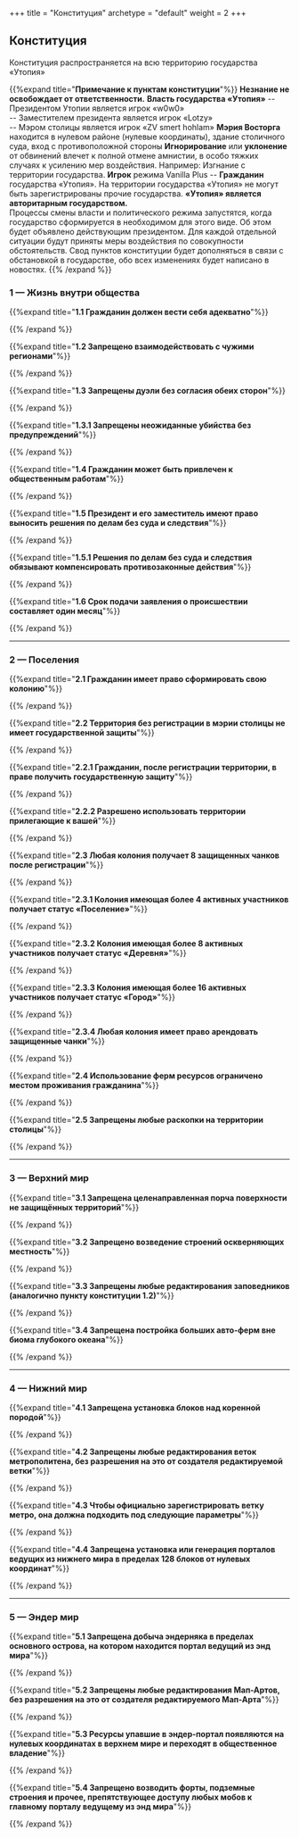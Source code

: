 +++
title = "Конституция"
archetype = "default"
weight = 2
+++

## Конституция
<gray>Конституция распространяется на всю территорию государства «Утопия»</gray>

{{%expand title="**Примечание к пунктам конституции**"%}}
<half-empty-line></half-empty-line>
**Незнание не освобождает от ответственности.**
<half-empty-line></half-empty-line>
**Власть государства «Утопия»**
<half-empty-line></half-empty-line>
-- Президентом Утопии является игрок «w0w0»\
-- Заместителем президента является игрок «Lotzy»\
-- Мэром столицы является игрок «ZV smert hohlam»
<half-empty-line></half-empty-line>
**Мэрия Восторга** находится в нулевом районе (нулевые координаты), здание столичного суда, вход с противоположной стороны
<half-empty-line></half-empty-line>	
**Игнорирование** или **уклонение** от обвинений влечет к полной отмене амнистии, в особо тяжких случаях к усилению мер воздействия. Например: Изгнание с территории государства.
<half-empty-line></half-empty-line>
**Игрок** режима Vanilla Plus -- **Гражданин** государства «Утопия».
<half-empty-line></half-empty-line>
На территории государства «Утопия» не могут быть зарегистрированы прочие государства.
<half-empty-line></half-empty-line>
**«Утопия» является авторитарным государством.**\
Процессы смены власти и политического режима запустятся, когда государство сформируется в необходимом для этого виде. Об этом будет объявлено действующим президентом.
<half-empty-line></half-empty-line>
Для каждой отдельной ситуации будут приняты меры воздействия по совокупности обстоятельств.
<half-empty-line></half-empty-line>
Свод пунктов конституции будет дополняться в связи с обстановкой в государстве, обо всех изменениях будет написано в новостях.
{{% /expand %}}

### 1 — Жизнь внутри общества

{{%expand title="**1.1 Гражданин должен вести себя адекватно**"%}}

{{% /expand %}}

{{%expand title="**1.2 Запрещено взаимодействовать с чужими регионами**"%}}

{{% /expand %}}

{{%expand title="**1.3 Запрещены дуэли без согласия обеих сторон**"%}}

{{% /expand %}}

{{%expand title="**1.3.1 Запрещены неожиданные убийства без предупреждений**"%}}

{{% /expand %}}

{{%expand title="**1.4 Гражданин может быть привлечен к общественным работам**"%}}

{{% /expand %}}

{{%expand title="**1.5 Президент и его заместитель имеют право выносить решения по делам без суда и следствия**"%}}

{{% /expand %}}

{{%expand title="**1.5.1 Решения по делам без суда и следствия обязывают компенсировать противозаконные действия**"%}}

{{% /expand %}}

{{%expand title="**1.6 Срок подачи заявления о происшествии составляет один месяц**"%}}

{{% /expand %}}

---

### 2 — Поселения

{{%expand title="**2.1 Гражданин имеет право сформировать свою колонию**"%}}

{{% /expand %}}

{{%expand title="**2.2 Территория без регистрации в мэрии столицы не имеет государственной защиты**"%}}

{{% /expand %}}

{{%expand title="**2.2.1 Гражданин, после регистрации территории, в праве получить государственную защиту**"%}}

{{% /expand %}}

{{%expand title="**2.2.2 Разрешено использовать территории прилегающие к вашей**"%}}

{{% /expand %}}

{{%expand title="**2.3 Любая колония получает 8 защищенных чанков после регистрации**"%}}

{{% /expand %}}

{{%expand title="**2.3.1 Колония имеющая более 4 активных участников получает статус «Поселение»**"%}}

{{% /expand %}}

{{%expand title="**2.3.2 Колония имеющая более 8 активных участников получает статус «Деревня»**"%}}

{{% /expand %}}

{{%expand title="**2.3.3 Колония имеющая более 16 активных участников получает статус «Город»**"%}}

{{% /expand %}}

{{%expand title="**2.3.4 Любая колония имеет право арендовать защищенные чанки**"%}}

{{% /expand %}}

{{%expand title="**2.4 Использование ферм ресурсов ограничено местом проживания гражданина**"%}}

{{% /expand %}}

{{%expand title="**2.5 Запрещены любые раскопки на территории столицы**"%}}

{{% /expand %}}

---

### 3 — Верхний мир

{{%expand title="**3.1 Запрещена целенаправленная порча поверхности не защищённых территорий**"%}}

{{% /expand %}}

{{%expand title="**3.2 Запрещено возведение строений оскверняющих местность**"%}}

{{% /expand %}}

{{%expand title="**3.3 Запрещены любые редактирования заповедников (аналогично пункту конституции 1.2)**"%}}

{{% /expand %}}

{{%expand title="**3.4 Запрещена постройка больших авто-ферм вне биома глубокого океана**"%}}

{{% /expand %}}

---

### 4 — Нижний мир

{{%expand title="**4.1 Запрещена установка блоков над коренной породой**"%}}

{{% /expand %}}

{{%expand title="**4.2 Запрещены любые редактирования веток метрополитена, без разрешения на это от создателя редактируемой ветки**"%}}

{{% /expand %}}

{{%expand title="**4.3 Чтобы официально зарегистрировать ветку метро, она должна подходить под следующие параметры**"%}}

{{% /expand %}}

{{%expand title="**4.4 Запрещена установка или генерация порталов ведущих из нижнего мира в пределах 128 блоков от нулевых координат**"%}}

{{% /expand %}}

---

### 5 — Эндер мир

{{%expand title="**5.1 Запрещена добыча эндерняка в пределах основного острова, на котором находится портал ведущий из энд мира**"%}}

{{% /expand %}}

{{%expand title="**5.2 Запрещены любые редактирования Мап-Артов, без разрешения на это от создателя редактируемого Мап-Арта**"%}}

{{% /expand %}}

{{%expand title="**5.3 Ресурсы упавшие в эндер-портал появляются на нулевых координатах в верхнем мире и переходят в общественное владение**"%}}

{{% /expand %}}

{{%expand title="**5.4 Запрещено возводить форты, подземные строения и прочее, препятствующее доступу любых мобов к главному порталу ведущему из энд мира**"%}}

{{% /expand %}}